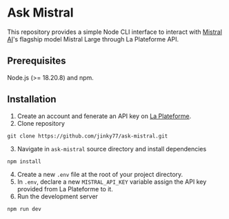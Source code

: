# Ask Mistral
This repository provides a simple Node CLI interface to interact with [Mistral AI](https://mistral.ai/fr)'s flagship model Mistral Large through La Plateforme API.
## Prerequisites
Node.js (>= 18.20.8) and npm.
## Installation
1. Create an account and fenerate an API key on [La Plateforme](https://console.mistral.ai/home).
2. Clone repository
```
git clone https://github.com/jinky77/ask-mistral.git
```
3. Navigate in `ask-mistral` source directory and install dependencies
```
npm install
```
4. Create a new `.env` file at the root of your project directory.
5. In `.env`, declare a new `MISTRAL_API_KEY` variable assign the API key provided from La Plateforme to it.
6. Run the development server
```
npm run dev
```
